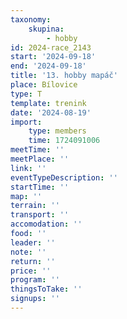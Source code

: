 ```yaml
---
taxonomy:
    skupina:
        - hobby
id: 2024-race_2143
start: '2024-09-18'
end: '2024-09-18'
title: '13. hobby mapáč'
place: Bílovice
type: T
template: trenink
date: '2024-08-19'
import:
    type: members
    time: 1724091006
meetTime: ''
meetPlace: ''
link: ''
eventTypeDescription: ''
startTime: ''
map: ''
terrain: ''
transport: ''
accomodation: ''
food: ''
leader: ''
note: ''
return: ''
price: ''
program: ''
thingsToTake: ''
signups: ''
---
```


